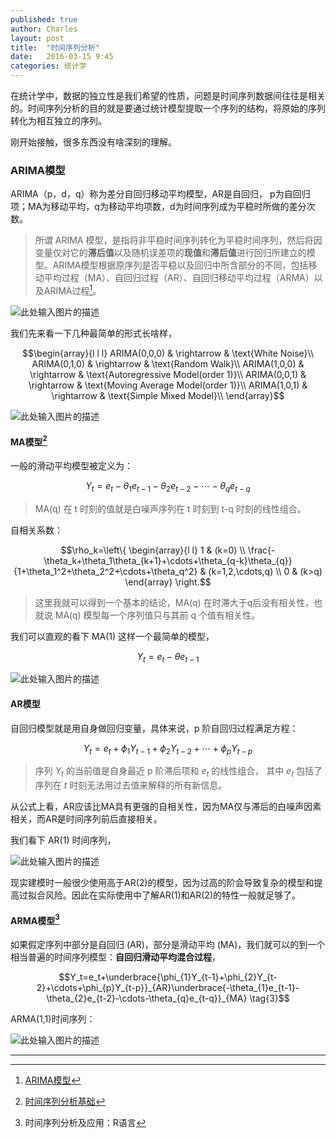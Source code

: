 ```yaml
---
published: true
author: Charles
layout: post
title:  "时间序列分析"
date:   2016-03-15 9:45
categories: 统计学
---
```


在统计学中，数据的独立性是我们希望的性质，问题是时间序列数据间往往是相关的。时间序列分析的目的就是要通过统计模型提取一个序列的结构，将原始的序列转化为相互独立的序列。

刚开始接触，很多东西没有啥深刻的理解。

### ARIMA模型
ARIMA（p，d，q）称为差分自回归移动平均模型，AR是自回归， p为自回归项；MA为移动平均，q为移动平均项数，d为时间序列成为平稳时所做的差分次数。

> 所谓 ARIMA 模型，是指将非平稳时间序列转化为平稳时间序列，然后将因变量仅对它的**滞后值**以及随机误差项的**现值**和**滞后值**进行回归所建立的模型。ARIMA模型根据原序列是否平稳以及回归中所含部分的不同，包括移动平均过程（MA）、自回归过程（AR）、自回归移动平均过程（ARMA）以及ARIMA过程[^1]。

![此处输入图片的描述][1]

我们先来看一下几种最简单的形式长啥样，

$$\begin{array}{l l l}
ARIMA(0,0,0) & \rightarrow & \text{White Noise}\\
ARIMA(0,1,0) & \rightarrow & \text{Random Walk}\\
ARIMA(1,0,0) & \rightarrow & \text{Autoregressive Model(order 1)}\\
ARIMA(0,0,1) & \rightarrow & \text{Moving Average Model(order 1)}\\
ARIMA(1,0,1) & \rightarrow & \text{Simple Mixed Model}\\
\end{array}$$

![此处输入图片的描述][2]

#### MA模型[^2]
一般的滑动平均模型被定义为：

$$Y_t=e_t-\theta_{1}e_{t-1}-\theta_{2}e_{t-2}-\cdots-\theta_{q}e_{t-q} \tag{1}$$

> MA(q) 在 t 时刻的值就是白噪声序列在 t 时刻到 t-q 时刻的线性组合。

自相关系数：

$$\rho_k=\left\{
\begin{array}{l l}
1                          & (k=0) \\
\frac{-\theta_k+\theta_1\theta_{k+1}+\cdots+\theta_{q-k}\theta_{q}}{1+\theta_1^2+\theta_2^2+\cdots+\theta_q^2} & (k=1,2,\cdots,q) \\
0                          & (k>q)
\end{array}
\right.$$

> 这里我就可以得到一个基本的结论，MA(q) 在时滞大于q后没有相关性，也就说 MA(q) 模型每一个序列值只与其前 q 个值有相关性。

我们可以直观的看下 MA(1) 这样一个最简单的模型，

$$Y_t=e_t-\theta e_{t-1}$$

![此处输入图片的描述][3]

#### AR模型
自回归模型就是用自身做回归变量，具体来说，p 阶自回归过程满足方程：

$$Y_t=e_t+\phi_{1}Y_{t-1}+\phi_{2}Y_{t-2}+\cdots+\phi_{p}Y_{t-p} \tag{2}$$

> 序列 $Y_t$ 的当前值是自身最近 p 阶滞后项和 $e_t$ 的线性组合， 其中 $e_t$ 包括了序列在 $t$ 时刻无法用过去值来解释的所有新信息。

从公式上看，AR应该比MA具有更强的自相关性，因为MA仅与滞后的白噪声因素相关，而AR是时间序列前后直接相关。

我们看下 AR(1) 时间序列，

![此处输入图片的描述][4]

现实建模时一般很少使用高于AR(2)的模型，因为过高的阶会导致复杂的模型和提高过拟合风险。因此在实际使用中了解AR(1)和AR(2)的特性一般就足够了。

#### ARMA模型[^3]
如果假定序列中部分是自回归 (AR)，部分是滑动平均 (MA)，我们就可以的到一个相当普遍的时间序列模型：**自回归滑动平均混合过程**，

$$Y_t=e_t+\underbrace{\phi_{1}Y_{t-1}+\phi_{2}Y_{t-2}+\cdots+\phi_{p}Y_{t-p}}_{AR}\underbrace{-\theta_{1}e_{t-1}-\theta_{2}e_{t-2}-\cdots-\theta_{q}e_{t-q}}_{MA} \tag{3}$$

ARMA(1,1)时间序列：

![此处输入图片的描述][5]

----------


[^1]: [ARIMA模型](http://baike.baidu.com/link?url=TVGuqY12wgvY8EroyQaIwFwk73Qj4jANkDAJAMFrQKmwjfW3rJWiyYBhYXhod9m9Kx3_sQF_bCxwzTQhIRTr3a)
[^2]: [时间序列分析基础](http://blog.codinglabs.org/articles/time-series-analysis-foundation.html)
[^3]: 时间序列分析及应用：R语言

  [1]: http://7xjbdi.com1.z0.glb.clouddn.com/2016-03-16_100741.png?imageView2/2/w/500
  [2]: http://7xjbdi.com1.z0.glb.clouddn.com/arima-models.png?imageView2/2/w/400
  [3]: http://7xjbdi.com1.z0.glb.clouddn.com/ma1.png?imageView2/2/w/400
  [4]: http://7xjbdi.com1.z0.glb.clouddn.com/ar1.png?imageView2/2/w/400
  [5]: http://7xjbdi.com1.z0.glb.clouddn.com/arma11.png?imageView2/2/w/400